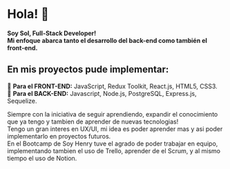 # Hola! 👋

**Soy Sol, Full-Stack Developer!   
Mi enfoque abarca tanto el desarrollo del back-end como también el front-end.** 

## En mis proyectos pude implementar:

🌱 **Para el FRONT-END:** JavaScript, Redux Toolkit, React.js, HTML5, CSS3.  
🌱 **Para el BACK-END:** Javascript, Node.js, PostgreSQL, Express.js, Sequelize.

Siempre con la iniciativa de seguir aprendiendo, expandir el conocimiento que ya tengo y tambien de aprender de nuevas tecnologias!  
Tengo un gran interes en UX/UI, mi idea es poder aprender mas y asi poder implementarlo en proyectos futuros.  
En el Bootcamp de Soy Henry tuve el agrado de poder trabajar en equipo, implementando tambien el uso de Trello, aprender de el Scrum, y al mismo tiempo el uso de Notion. 



